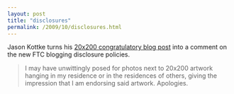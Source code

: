 ```yaml
---
layout: post
title: "disclosures"
permalink: /2009/10/disclosures.html
---
```


Jason Kottke turns his [20x200 congratulatory blog post](http://kottke.org/09/10/vc-funding-for-20x200#) into a comment on the new FTC blogging disclosure policies.

> I may have unwittingly posed for photos next to 20x200 artwork hanging in my residence or in the residences of others, giving the impression that I am endorsing said artwork. Apologies.